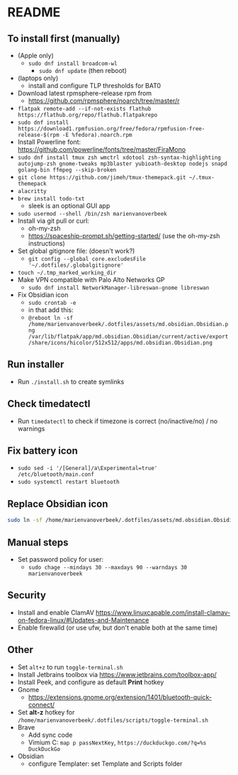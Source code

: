 # README

## To install first (manually)

- (Apple only)
  - `sudo dnf install broadcom-wl`
    - `sudo dnf update` (then reboot)
- (laptops only)
  - install and configure TLP thresholds for BAT0
- Download latest rpmsphere-release rpm from
  - https://github.com/rpmsphere/noarch/tree/master/r
- `flatpak remote-add --if-not-exists flathub https://flathub.org/repo/flathub.flatpakrepo`
- `sudo dnf install https://download1.rpmfusion.org/free/fedora/rpmfusion-free-release-$(rpm -E %fedora).noarch.rpm`
- Install Powerline font: https://github.com/powerline/fonts/tree/master/FiraMono
- `sudo dnf install tmux zsh wmctrl xdotool zsh-syntax-highlighting autojump-zsh gnome-tweaks mp3blaster yubioath-desktop nodejs snapd golang-bin ffmpeg --skip-broken`
- `git clone https://github.com/jimeh/tmux-themepack.git ~/.tmux-themepack` 
- `alacritty`
- `brew install todo-txt`
  - sleek is an optional GUI app
- `sudo usermod --shell /bin/zsh marienvanoverbeek`
- Install via git pull or curl:
  - oh-my-zsh
  - https://spaceship-prompt.sh/getting-started/ (use the oh-my-zsh instructions)
- Set global gitignore file: (doesn't work?)
  - `git config --global core.excludesFile '~/.dotfiles/.globalgitignore'`
- `touch ~/.tmp_marked_working_dir`
- Make VPN compatible with Palo Alto Networks GP
  - `sudo dnf install NetworkManager-libreswan-gnome libreswan`
- Fix Obsidian icon
  - `sudo crontab -e`
  - in that add this:
  - `@reboot ln -sf /home/marienvanoverbeek/.dotfiles/assets/md.obsidian.Obsidian.png /var/lib/flatpak/app/md.obsidian.Obsidian/current/active/export/share/icons/hicolor/512x512/apps/md.obsidian.Obsidian.png`

## Run installer

- Run `./install.sh` to create symlinks

## Check timedatectl

- Run `timedatectl` to check if timezone is correct (no/inactive/no) / no warnings

## Fix battery icon

- `sudo sed -i '/[General]/a\Experimental=true' /etc/bluetooth/main.conf`
- `sudo systemctl restart bluetooth`

## Replace Obsidian icon

```bash
sudo ln -sf /home/marienvanoverbeek/.dotfiles/assets/md.obsidian.Obsidian.png /var/lib/flatpak/app/md.obsidian.Obsidian/current/active/export/share/icons/hicolor/512x512/apps/md.obsidian.Obsidian.png
```

## Manual steps

- Set password policy for user:
  - `sudo chage --mindays 30 --maxdays 90 --warndays 30 marienvanoverbeek`

## Security

- Install and enable ClamAV https://www.linuxcapable.com/install-clamav-on-fedora-linux/#Updates-and-Maintenance 
- Enable firewalld (or use ufw, but don't enable both at the same time)

## Other
- Set `alt+z` to run `toggle-terminal.sh`
- Install Jetbrains toolbox via https://www.jetbrains.com/toolbox-app/
- Install Peek, and configure as default **Print** hotkey
- Gnome
  - https://extensions.gnome.org/extension/1401/bluetooth-quick-connect/
- Set **alt-z** hotkey for `/home/marienvanoverbeek/.dotfiles/scripts/toggle-terminal.sh`
- Brave
  - Add sync code
  - Vimium C: `map p passNextKey`, `https://duckduckgo.com/?q=%s DuckDuckGo`
- Obsidian
  - configure Templater: set Template and Scripts folder

